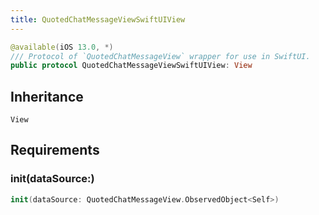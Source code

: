 ```yaml
---
title: QuotedChatMessageViewSwiftUIView
---
```


``` swift
@available(iOS 13.0, *)
/// Protocol of `QuotedChatMessageView` wrapper for use in SwiftUI.
public protocol QuotedChatMessageViewSwiftUIView: View 
```

## Inheritance

`View`

## Requirements

### init(dataSource:​)

``` swift
init(dataSource: QuotedChatMessageView.ObservedObject<Self>)
```
